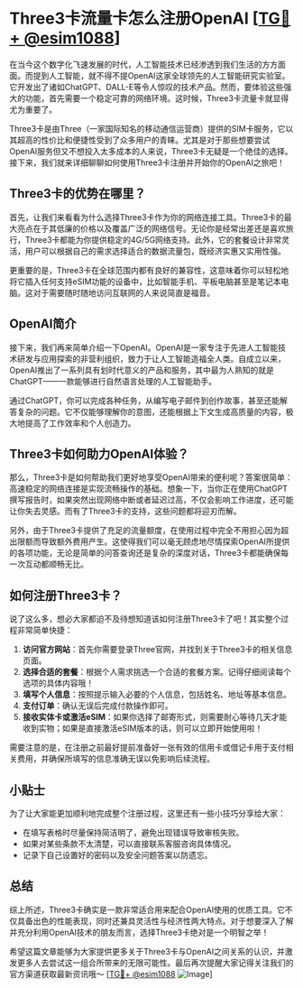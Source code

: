 # Three3卡流量卡怎么注册OpenAI [[TG💪+ @esim1088](https://t.me/s/esim1088)]

在当今这个数字化飞速发展的时代，人工智能技术已经渗透到我们生活的方方面面。而提到人工智能，就不得不提OpenAI这家全球领先的人工智能研究实验室。它开发出了诸如ChatGPT、DALL-E等令人惊叹的技术产品。然而，要体验这些强大的功能，首先需要一个稳定可靠的网络环境。这时候，Three3卡流量卡就显得尤为重要了。

Three3卡是由Three（一家国际知名的移动通信运营商）提供的SIM卡服务，它以其超高的性价比和便捷性受到了众多用户的青睐。尤其是对于那些想要尝试OpenAI服务但又不想投入太多成本的人来说，Three3卡无疑是一个绝佳的选择。接下来，我们就来详细聊聊如何使用Three3卡注册并开始你的OpenAI之旅吧！

## Three3卡的优势在哪里？

首先，让我们来看看为什么选择Three3卡作为你的网络连接工具。Three3卡的最大亮点在于其低廉的价格以及覆盖广泛的网络信号。无论你是经常出差还是喜欢旅行，Three3卡都能为你提供稳定的4G/5G网络支持。此外，它的套餐设计非常灵活，用户可以根据自己的需求选择适合的数据流量包，既经济实惠又实用性强。

更重要的是，Three3卡在全球范围内都有良好的兼容性，这意味着你可以轻松地将它插入任何支持eSIM功能的设备中，比如智能手机、平板电脑甚至是笔记本电脑。这对于需要随时随地访问互联网的人来说简直是福音。

## OpenAI简介

接下来，我们再来简单介绍一下OpenAI。OpenAI是一家专注于先进人工智能技术研发与应用探索的非营利组织，致力于让人工智能造福全人类。自成立以来，OpenAI推出了一系列具有划时代意义的产品和服务，其中最为人熟知的就是ChatGPT——一款能够进行自然语言处理的人工智能助手。

通过ChatGPT，你可以完成各种任务，从编写电子邮件到创作故事，甚至还能解答复杂的问题。它不仅能够理解你的意图，还能根据上下文生成高质量的内容，极大地提高了工作效率和个人创造力。

## Three3卡如何助力OpenAI体验？

那么，Three3卡是如何帮助我们更好地享受OpenAI带来的便利呢？答案很简单：高速稳定的网络连接是实现流畅操作的基础。想象一下，当你正在使用ChatGPT撰写报告时，如果突然出现网络中断或者延迟过高，不仅会影响工作进度，还可能让你失去灵感。而有了Three3卡的支持，这些问题都将迎刃而解。

另外，由于Three3卡提供了充足的流量额度，在使用过程中完全不用担心因为超出限额而导致额外费用产生。这使得我们可以毫无顾虑地尽情探索OpenAI所提供的各项功能，无论是简单的问答查询还是复杂的深度对话，Three3卡都能确保每一次互动都顺畅无比。

## 如何注册Three3卡？

说了这么多，想必大家都迫不及待想知道该如何注册Three3卡了吧！其实整个过程非常简单快捷：

1. **访问官方网站**：首先你需要登录Three官网，并找到关于Three3卡的相关信息页面。
2. **选择合适的套餐**：根据个人需求挑选一个合适的套餐方案。记得仔细阅读每个选项的具体内容哦！
3. **填写个人信息**：按照提示输入必要的个人信息，包括姓名、地址等基本信息。
4. **支付订单**：确认无误后完成付款操作即可。
5. **接收实体卡或激活eSIM**：如果你选择了邮寄形式，则需要耐心等待几天才能收到实物；如果是直接激活eSIM版本的话，则可以立即开始使用啦！

需要注意的是，在注册之前最好提前准备好一张有效的信用卡或借记卡用于支付相关费用，并确保所填写的信息准确无误以免影响后续流程。

## 小贴士

为了让大家能更加顺利地完成整个注册过程，这里还有一些小技巧分享给大家：
- 在填写表格时尽量保持简洁明了，避免出现错误导致审核失败。
- 如果对某些条款不太清楚，可以直接联系客服咨询具体情况。
- 记录下自己设置好的密码以及安全问题答案以防遗忘。

## 总结

综上所述，Three3卡确实是一款非常适合用来配合OpenAI使用的优质工具。它不仅具备出色的性能表现，同时还兼具灵活性与经济性两大特点。对于想要深入了解并充分利用OpenAI技术的朋友而言，选择Three3卡绝对是一个明智之举！

希望这篇文章能够为大家提供更多关于Three3卡与OpenAI之间关系的认识，并激发更多人去尝试这一组合所带来的无限可能性。最后再次提醒大家记得关注我们的官方渠道获取最新资讯哦～ [[TG💪+ @esim1088](https://t.me/s/esim1088) ![Image](https://i.postimg.cc/4NQfJmqS/Snipaste-2025-05-13-00-14-12.png)]